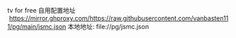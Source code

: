 tv for free
自用配置地址  https://mirror.ghproxy.com/https://raw.githubusercontent.com/vanbasten111/pg/main/jsmc.json
本地地址:  file://pg/jsmc.json

